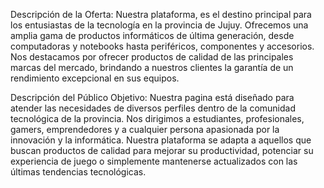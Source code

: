 Descripción de la Oferta:
Nuestra plataforma, es el destino principal para los entusiastas de la tecnología en la provincia de Jujuy. Ofrecemos una amplia gama de productos informáticos de última generación, desde computadoras y notebooks hasta periféricos, componentes y accesorios. Nos destacamos por ofrecer productos de calidad de las principales marcas del mercado, brindando a nuestros clientes la garantía de un rendimiento excepcional en sus equipos.

Descripción del Público Objetivo:
Nuestra pagina está diseñado para atender las necesidades de diversos perfiles dentro de la comunidad tecnológica de la provincia. Nos dirigimos a estudiantes, profesionales, gamers, emprendedores y a cualquier persona apasionada por la innovación y la informática. Nuestra plataforma se adapta a aquellos que buscan productos de calidad para mejorar su productividad, potenciar su experiencia de juego o simplemente mantenerse actualizados con las últimas tendencias tecnológicas.
